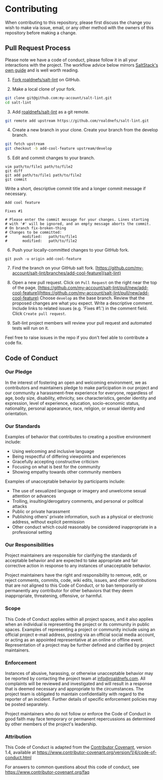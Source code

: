 # Contributing

When contributing to this repository, please first discuss the change you wish to make via issue,
email, or any other method with the owners of this repository before making a change.

## Pull Request Process

Please note we have a code of conduct, please follow it in all your interactions with the project. The workflow advice below mirrors [SaltStack's own guide](https://docs.saltstack.com/en/latest/topics/development/contributing.html#sending-a-github-pull-request) and is well worth reading.

1. [Fork roaldnefs/salt-lint](https://github.com/roaldnefs/salt-lint/fork) on GitHub.

2. Make a local clone of your fork.
```bash
git clone git@github.com:my-account/salt-lint.git
cd salt-lint
```

3. Add [roaldnefs/salt-lint](https://github.com/roaldnefs/salt-lint) as a git remote.
```bash
git remote add upstream https://github.com/roaldnefs/salt-lint.git
```

4. Create a new branch in your clone. Create your branch from the develop branch.
```bash
git fetch upstream
git checkout -b add-cool-feature upstream/develop
```

5. Edit and commit changes to your branch.
```
vim path/to/file1 path/to/file2
git diff
git add path/to/file1 path/to/file2
git commit
```
Write a short, descriptive commit title and a longer commit message if necessary.
```
Add cool feature

Fixes #1

# Please enter the commit message for your changes. Lines starting
# with '#' will be ignored, and an empty message aborts the commit.
# On branch fix-broken-thing
# Changes to be committed:
#       modified:   path/to/file1
#       modified:   path/to/file2
```

6. Push your locally-committed changes to your GitHub fork.
```
git push -u origin add-cool-feature
```

7. Find the branch on your GitHub salt fork.
[https://github.com/my-account/salt-lint/branches/add-cool-feature](salt-lint)

8. Open a new pull request.
Click on `Pull Request` on the right near the top of the page,
[https://github.com/my-account/salt-lint/pull/new/add-cool-feature](https://github.com/my-account/salt-lint/pull/new/add-cool-feature)
Choose `develop` as the base branch. Review that the proposed changes are what you expect. Write a descriptive comment. Include links to related issues (e.g. 'Fixes #1.') in the comment field. Click `Create pull request`.

9. Salt-lint project members will review your pull request and automated tests will run on it.

Feel free to raise issues in the repo if you don't feel able to contribute a code fix.

## Code of Conduct

### Our Pledge

In the interest of fostering an open and welcoming environment, we as
contributors and maintainers pledge to make participation in our project and
our community a harassment-free experience for everyone, regardless of age, body
size, disability, ethnicity, sex characteristics, gender identity and expression,
level of experience, education, socio-economic status, nationality, personal
appearance, race, religion, or sexual identity and orientation.

### Our Standards

Examples of behavior that contributes to creating a positive environment
include:

* Using welcoming and inclusive language
* Being respectful of differing viewpoints and experiences
* Gracefully accepting constructive criticism
* Focusing on what is best for the community
* Showing empathy towards other community members

Examples of unacceptable behavior by participants include:

* The use of sexualized language or imagery and unwelcome sexual attention or
  advances
* Trolling, insulting/derogatory comments, and personal or political attacks
* Public or private harassment
* Publishing others' private information, such as a physical or electronic
  address, without explicit permission
* Other conduct which could reasonably be considered inappropriate in a
  professional setting

### Our Responsibilities

Project maintainers are responsible for clarifying the standards of acceptable
behavior and are expected to take appropriate and fair corrective action in
response to any instances of unacceptable behavior.

Project maintainers have the right and responsibility to remove, edit, or
reject comments, commits, code, wiki edits, issues, and other contributions
that are not aligned to this Code of Conduct, or to ban temporarily or
permanently any contributor for other behaviors that they deem inappropriate,
threatening, offensive, or harmful.

### Scope

This Code of Conduct applies within all project spaces, and it also applies when
an individual is representing the project or its community in public spaces.
Examples of representing a project or community include using an official
project e-mail address, posting via an official social media account, or acting
as an appointed representative at an online or offline event. Representation of
a project may be further defined and clarified by project maintainers.

### Enforcement

Instances of abusive, harassing, or otherwise unacceptable behavior may be
reported by contacting the project team at info@roaldnefs.com. All
complaints will be reviewed and investigated and will result in a response that
is deemed necessary and appropriate to the circumstances. The project team is
obligated to maintain confidentiality with regard to the reporter of an incident.
Further details of specific enforcement policies may be posted separately.

Project maintainers who do not follow or enforce the Code of Conduct in good
faith may face temporary or permanent repercussions as determined by other
members of the project's leadership.

### Attribution

This Code of Conduct is adapted from the [Contributor Covenant][homepage], version 1.4,
available at https://www.contributor-covenant.org/version/1/4/code-of-conduct.html

[homepage]: https://www.contributor-covenant.org

For answers to common questions about this code of conduct, see
https://www.contributor-covenant.org/faq